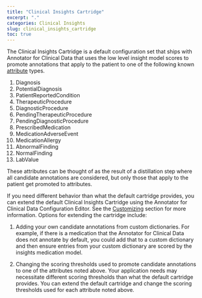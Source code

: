 ```yaml
---
title: "Clinical Insights Cartridge"
excerpt: "."
categories: Clinical Insights
slug: clinical_insights_cartridge
toc: true
---
```

<!--                                                                    -->
<!-- (C) Copyright Merative US L.P. and others 2020, 2023               -->
<!--                                                                    -->
<!-- SPDX-License-Identifier: Apache-2.0                                -->
<!--                                                                    -->

<!-- # Clinical Insights Cartridge -->

The Clinical Insights Cartridge is a default configuration set that ships with Annotator for Clinical Data that uses the low level insight model scores to promote annotations that apply to the patient to one of the following known [attribute](/clouddocs/annotator_attribute_detection/) types.

1. Diagnosis
2. PotentialDiagnosis
3. PatientReportedCondition
4. TherapeuticProcedure
5. DiagnosticProcedure
6. PendingTherapeuticProcedure
7. PendingDiagnosticProcedure
8. PrescribedMedication
9. MedicationAdverseEvent
10. MedicationAllergy
11. AbnormalFinding
12. NormalFinding
13. LabValue

These attributes can be thought of as the result of a distillation step where all candidate annotations are considered, but only those that apply to the patient get promoted to attributes.

If you need different behavior than what the default cartridge provides, you can extend the default Clinical Insights Cartridge using the Annotator for Clinical Data Configuration Editor.  See the [Customizing](/usage/customizing/) section for more information.  Options for extending the cartridge include:

1. Adding your own candidate annotations from custom dictionaries.  For example, if there is a medication that the Annotator for Clinical Data does not annotate by default, you could add that to a custom dictionary and then ensure entries from your custom dictionary are scored by the insights medication model.

2. Changing the scoring thresholds used to promote candidate annotations to one of the attributes noted above.  Your application needs may necessitate different scoring thresholds than what the default cartridge provides.  You can extend the default cartridge and change the scoring thresholds used for each attribute noted above.
